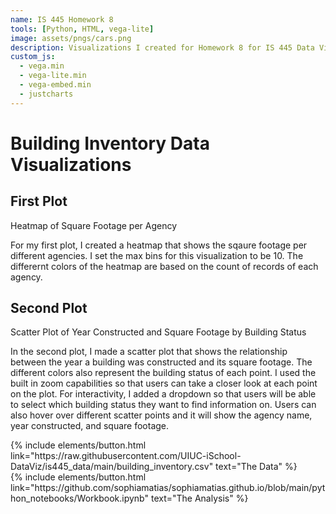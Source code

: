 ```yaml
---
name: IS 445 Homework 8
tools: [Python, HTML, vega-lite]
image: assets/pngs/cars.png
description: Visualizations I created for Homework 8 for IS 445 Data Visualization
custom_js:
  - vega.min
  - vega-lite.min
  - vega-embed.min
  - justcharts
---
```


# Building Inventory Data Visualizations

## First Plot

Heatmap of Square Footage per Agency

<vegachart schema-url="{{ site.baseurl }}/assets/json/building_inventory.json" style="width: 100%"></vegachart>

For my first plot, I created a heatmap that shows the sqaure footage per different agencies. I set the max bins for this visualization to be 10. The differernt colors of the heatmap are based on the count of records of each agency. 


## Second Plot 

Scatter Plot of Year Constructed and Square Footage by Building Status 

<vegachart schema-url="{{ site.baseurl }}/assets/json/scatter_building.json" style="width: 100%"></vegachart>

In the second plot, I made a scatter plot that shows the relationship between the year a building was constructed and its square footage. The different colors also represent the building status of each point. I used the built in zoom capabilities so that users can take a closer look at each point on the plot. For interactivity, I added a dropdown so that users will be able to select which building status they want to find information on. Users can also hover over different scatter points and it will show the agency name, year constructed, and square footage.


<!-- these are written in a combo of html and liquid --> 

<div class="left">
{% include elements/button.html link="https://raw.githubusercontent.com/UIUC-iSchool-DataViz/is445_data/main/building_inventory.csv" text="The Data" %}
</div>

<div class="right">
{% include elements/button.html link="https://github.com/sophiamatias/sophiamatias.github.io/blob/main/python_notebooks/Workbook.ipynb" text="The Analysis" %}
</div>

